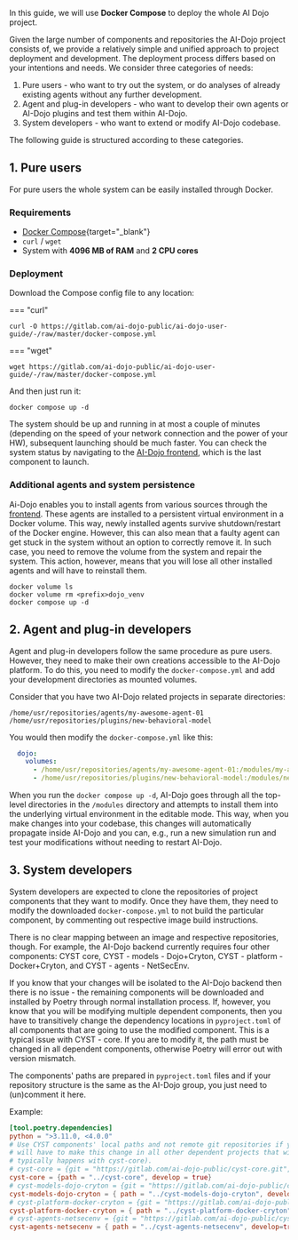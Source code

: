 In this guide, we will use **Docker Compose** to deploy the whole AI Dojo project.

Given the large number of components and repositories the AI-Dojo project consists of, we provide a relatively simple 
and unified approach to project deployment and development. The deployment process differs based on your intentions and
needs. We consider three categories of needs:

1. Pure users - who want to try out the system, or do analyses of already existing agents without any further development.
2. Agent and plug-in developers - who want to develop their own agents or AI-Dojo plugins and test them within AI-Dojo.
3. System developers - who want to extend or modify AI-Dojo codebase. 

The following guide is structured according to these categories. 

## 1. Pure users

For pure users the whole system can be easily installed through Docker.

### Requirements

- [Docker Compose](https://docs.docker.com/compose/install/){target="_blank"}
- `curl` / `wget`
- System with **4096 MB of RAM** and **2 CPU cores**

### Deployment

Download the Compose config file to any location:

=== "curl"

```shell
curl -O https://gitlab.com/ai-dojo-public/ai-dojo-user-guide/-/raw/master/docker-compose.yml
```

=== "wget"

```shell
wget https://gitlab.com/ai-dojo-public/ai-dojo-user-guide/-/raw/master/docker-compose.yml
```

And then just run it:
```shell
docker compose up -d
```

The system should be up and running in at most a couple of minutes (depending on the speed of your network connection 
and the power of your HW), subsequent launching should be much faster. You can check the system status by navigating to
the [AI-Dojo frontend](http://127.0.0.1:8000), which is the last component to launch.

### Additional agents and system persistence

Ai-Dojo enables you to install agents from various sources through the [frontend](agents.md). These agents are installed
to a persistent virtual environment in a Docker volume. This way, newly installed agents survive shutdown/restart of the
Docker engine. However, this can also mean that a faulty agent can get stuck in the system without an option to 
correctly remove it. In such case, you need to remove the volume from the system and repair the system. This action, 
however, means that you will lose all other installed agents and will have to reinstall them.

```shell
docker volume ls
docker volume rm <prefix>dojo_venv
docker compose up -d
```

## 2. Agent and plug-in developers

Agent and plug-in developers follow the same procedure as pure users. However, they need to make their own creations
accessible to the AI-Dojo platform. To do this, you need to modify the `docker-compose.yml` and add your development
directories as mounted volumes.

Consider that you have two AI-Dojo related projects in separate directories:

```shell
/home/usr/repositories/agents/my-awesome-agent-01
/home/usr/repositories/plugins/new-behavioral-model
```

You would then modify the `docker-compose.yml` like this:

```yaml
  dojo:
    volumes:
      - /home/usr/repositories/agents/my-awesome-agent-01:/modules/my-awesome-agent-01
      - /home/usr/repositories/plugins/new-behavioral-model:/modules/new-behavioral-model
```

When you run the `docker compose up -d`, AI-Dojo goes through all the top-level directories in the `/modules` directory
and attempts to install them into the underlying virtual environment in the editable mode. This way, when you make 
changes into your codebase, this changes will automatically propagate inside AI-Dojo and you can, e.g., run a new 
simulation run and test your modifications without needing to restart AI-Dojo.

## 3. System developers

System developers are expected to clone the repositories of project components that they want to modify. Once they have
them, they need to modify the downloaded `docker-compose.yml` to not build the particular component, by commenting out 
respective image build instructions.

There is no clear mapping between an image and respective repositories, though. For example, the AI-Dojo backend 
currently requires four other components: CYST core, CYST - models - Dojo+Cryton, CYST - platform - Docker+Cryton, and 
CYST - agents - NetSecEnv. 

If you know that your changes will be isolated to the AI-Dojo backend then there is no issue - the remaining components
will be downloaded and installed by Poetry through normal installation process. If, however, you know that you will be
modifying multiple dependent components, then you have to transitively change the dependency locations in 
`pyproject.toml` of all components that are going to use the modified component. This is a typical issue with CYST - 
core. If you are to modify it, the path must be changed in all dependent components, otherwise Poetry will error out
with version mismatch.

The components' paths are prepared in `pyproject.toml` files and if your repository structure is the same as the AI-Dojo 
group, you just need to (un)comment it here.

Example:
```toml
[tool.poetry.dependencies]
python = ">3.11.0, <4.0.0"
# Use CYST components' local paths and not remote git repositories if you also want to hack on them. Beware that you
# will have to make this change in all other dependent projects that will be using the same dependency (this
# typically happens with cyst-core).
# cyst-core = {git = "https://gitlab.com/ai-dojo-public/cyst-core.git", branch = "master" }
cyst-core = {path = "../cyst-core", develop = true}
# cyst-models-dojo-cryton = {git = "https://gitlab.com/ai-dojo-public/cyst-models-dojo-cryton.git", branch = "master" }
cyst-models-dojo-cryton = { path = "../cyst-models-dojo-cryton", develop=true }
# cyst-platform-docker-cryton = {git = "https://gitlab.com/ai-dojo-public/cyst-platform-docker-cryton.git", branch = "master" }
cyst-platform-docker-cryton = { path = "../cyst-platform-docker-cryton", develop=true }
# cyst-agents-netsecenv = {git = "https://gitlab.com/ai-dojo-public/cyst-agents-netsecenv.git", branch = "master" }
cyst-agents-netsecenv = { path = "../cyst-agents-netsecenv", develop=true }
```